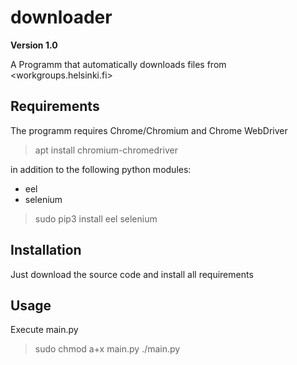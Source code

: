 # downloader

**Version 1.0**

A Programm that automatically downloads files from <workgroups.helsinki.fi>

## Requirements

The programm requires Chrome/Chromium and Chrome WebDriver 
> apt install chromium-chromedriver

in addition to the following python modules:

* eel
* selenium

> sudo pip3 install eel selenium

## Installation

Just download the source code and install all requirements

## Usage

Execute main.py

>sudo chmod a+x main.py
>./main.py

